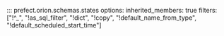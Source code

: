 ::: prefect.orion.schemas.states
    options:
      inherited_members: true
      filters: ["!^_", "!as_sql_filter", "!dict", "!copy", "!default_name_from_type", "!default_scheduled_start_time"]